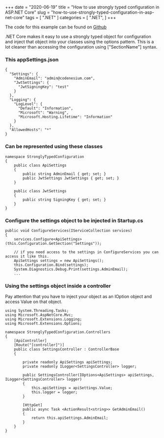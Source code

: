 +++
date = "2020-06-19"
title = "How to use strongly typed configuration in ASP.NET Core"
slug = "how-to-use-strongly-typed-configuration-in-asp-net-core"
tags = [
    ".NET"
]
categories = [
    ".NET",
]
+++

The code for this example can be found on [Github](https://github.com/codenesium/blog/code/tree/master/StronglyTypedConfiguration)


.NET Core makes it easy to use a strongly typed object for configuration and inject that object into your classes using the options pattern. This is a lot cleaner than accessing the configuration using ["SectionName"] syntax.  


### This appSettings.json
```
{
  "Settings": {
    "AdminEmail": "admin@codenesium.com",
    "JwtSettings": {
      "JwtSigningKey": "test"
    }
  },
  "Logging": {
    "LogLevel": {
      "Default": "Information",
      "Microsoft": "Warning",
      "Microsoft.Hosting.Lifetime": "Information"
    }
  },
  "AllowedHosts": "*"
}
```

### Can be represented using these classes
```
namespace StronglyTypedConfiguration
{
    public class ApiSettings
    {
        public string AdminEmail { get; set; }
        public JwtSettings JwtSettings { get; set; }
    }

    public class JwtSettings
    {
        public string SigningKey { get; set; }
    }
}
```


### Configure the settings object to be injected in Startup.cs
```
public void ConfigureServices(IServiceCollection services)
{
    services.Configure<ApiSettings>(this.Configuration.GetSection("Settings"));

    // if you need access to the settings in ConfigureServices you can access it like this.
    ApiSettings settings = new ApiSettings();
    this.Configuration.Bind(settings);
    System.Diagnostics.Debug.Print(settings.AdminEmail);
    ...
```

### Using the settings object inside a controller
Pay attention that you have to inject your object as an IOption object and access Value on that object.

```
using System.Threading.Tasks;
using Microsoft.AspNetCore.Mvc;
using Microsoft.Extensions.Logging;
using Microsoft.Extensions.Options;

namespace StronglyTypedConfiguration.Controllers
{
    [ApiController]
    [Route("[controller]")]
    public class SettingsController : ControllerBase
    {

        private readonly ApiSettings apiSettings;
        private readonly ILogger<SettingsController> logger;

        public SettingsController(IOptions<ApiSettings> apiSettings, ILogger<SettingsController> logger)
        {
            this.apiSettings = apiSettings.Value;
            this.logger = logger;
        }
       
        [HttpGet]
        public async Task <ActionResult<string>> GetAdminEmail()
        {
            return this.apiSettings.AdminEmail;
        }
    }
}
```